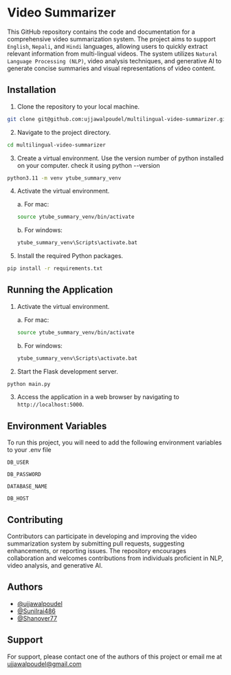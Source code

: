 
# Video Summarizer

This GitHub repository contains the code and documentation for a comprehensive video summarization system. The project aims to support `English`, `Nepali`, and `Hindi` languages, allowing users to quickly extract relevant information from multi-lingual videos. The system utilizes `Natural Language Processing (NLP)`, video analysis techniques, and generative AI to generate concise summaries and visual representations of video content.


## Installation
1. Clone the repository to your local machine.
  ```bash
  git clone git@github.com:ujjawalpoudel/multilingual-video-summarizer.git
  ```

2. Navigate to the project directory.
  ```bash
  cd multilingual-video-summarizer
  ```

3. Create a virtual environment.
  Use the version number of python installed on your computer.
  check it using python --version
  ```bash
  python3.11 -m venv ytube_summary_venv 
  ```

4. Activate the virtual environment.

    a. For mac:
    ```bash
    source ytube_summary_venv/bin/activate
    ```
    b. For windows:
    ```bash
    ytube_summary_venv\Scripts\activate.bat
    ```

5. Install the required Python packages.
  ```bash
  pip install -r requirements.txt
  ```

## Running the Application
1. Activate the virtual environment.

    a. For mac:
    ```bash
    source ytube_summary_venv/bin/activate
    ```
    b. For windows:
    ```bash
    ytube_summary_venv\Scripts\activate.bat
    ```
    
  2. Start the Flask development server.
  ```bash
  python main.py
  ```

  3. Access the application in a web browser by navigating to `http://localhost:5000`.


    
## Environment Variables

To run this project, you will need to add the following environment variables to your .env file

`DB_USER`

`DB_PASSWORD`

`DATABASE_NAME`

`DB_HOST`


## Contributing

Contributors can participate in developing and improving the video summarization system by submitting pull requests, suggesting enhancements, or reporting issues. The repository encourages collaboration and welcomes contributions from individuals proficient in NLP, video analysis, and generative AI.


## Authors

- [@ujjawalpoudel](https://github.com/ujjawalpoudel)
- [@Sunilrai486](https://github.com/Sunilrai486)
- [@Shanover77](https://github.com/Shanover77)



## Support

For support, please contact one of the authors of this project or email me at ujjawalpoudel@gmail.com


